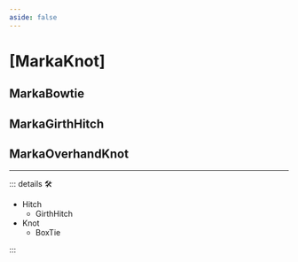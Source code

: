 ```yaml
---
aside: false
---
```

# <py>[<labor>Marka</labor><motor>Knot</motor>]</py>

## <labor>Marka</labor>Bowtie

## <labor>Marka</labor>GirthHitch

## <labor>Marka</labor>OverhandKnot

---

<!-- =================================================== -->
<!-- =================================================== -->
<!-- =================================================== -->
<!-- =================================================== -->
<!-- =================================================== -->
::: details 🛠

- Hitch
    - GirthHitch
- Knot
    - BoxTie

:::
